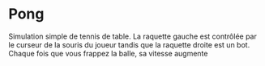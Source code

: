 # Pong
Simulation simple de tennis de table. La raquette gauche est contrôlée par le curseur de la souris du joueur tandis que la raquette droite est un bot. Chaque fois que vous frappez la balle, sa vitesse augmente
